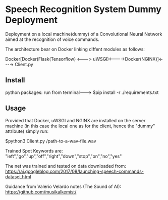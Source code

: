 # Speech Recognition System Dummy Deployment

Deployment on a local machine(dummy) of a Convolutional Neural Network aimed at the recognition of voice commands.

The architecture bear on Docker linking diffent modules as follows:

Docker[Docker(Flask(Tensorflow) <---> uWSGI)<---->Docker(NGINX)]<----> Client.py

## Install
python packages:
run from terminal---> $pip install -r ./requirements.txt

## Usage

Provided that Docker, uWSGI and NGINX are installed on the server machine (in this case the local one as for the client, hence the "dummy" attribute) simply run:

$python3 Client.py /path-to-a-wav-file.wav

Trained Spot Keywords are: "left","go","up","off","right","down","stop","on","no","yes"

The net was trained and tested on data downloaded from:
https://ai.googleblog.com/2017/08/launching-speech-commands-dataset.html

Guidance from Valerio Velardo notes (The Sound of AI): https://github.com/musikalkemist/
